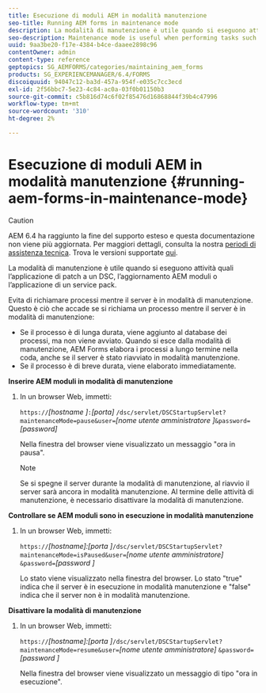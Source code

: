 ```yaml
---
title: Esecuzione di moduli AEM in modalità manutenzione
seo-title: Running AEM forms in maintenance mode
description: La modalità di manutenzione è utile quando si eseguono attività quali l’applicazione di patch a un DSC, l’aggiornamento AEM moduli o l’applicazione di un service pack. Ulteriori informazioni sull’esecuzione AEM moduli in modalità di manutenzione.
seo-description: Maintenance mode is useful when performing tasks such as patching a DSC, upgrading AEM forms, or applying a service pack. Learn more about running AEM forms in maintenance mode.
uuid: 9aa3be20-f17e-4384-b4ce-daaee2898c96
contentOwner: admin
content-type: reference
geptopics: SG_AEMFORMS/categories/maintaining_aem_forms
products: SG_EXPERIENCEMANAGER/6.4/FORMS
discoiquuid: 94047c12-ba3d-457a-954f-e035c7cc3ecd
exl-id: 2f56bbc7-5e23-4c84-ac0a-03f0b01150b3
source-git-commit: c5b816d74c6f02f85476d16868844f39b4c47996
workflow-type: tm+mt
source-wordcount: '310'
ht-degree: 2%

---
```


# Esecuzione di moduli AEM in modalità manutenzione {#running-aem-forms-in-maintenance-mode}

>[!CAUTION]
>
>AEM 6.4 ha raggiunto la fine del supporto esteso e questa documentazione non viene più aggiornata. Per maggiori dettagli, consulta la nostra [periodi di assistenza tecnica](https://helpx.adobe.com/it/support/programs/eol-matrix.html). Trova le versioni supportate [qui](https://experienceleague.adobe.com/docs/).

La modalità di manutenzione è utile quando si eseguono attività quali l’applicazione di patch a un DSC, l’aggiornamento AEM moduli o l’applicazione di un service pack.

Evita di richiamare processi mentre il server è in modalità di manutenzione. Questo è ciò che accade se si richiama un processo mentre il server è in modalità di manutenzione:

* Se il processo è di lunga durata, viene aggiunto al database dei processi, ma non viene avviato. Quando si esce dalla modalità di manutenzione, AEM Forms elabora i processi a lungo termine nella coda, anche se il server è stato riavviato in modalità manutenzione.
* Se il processo è di breve durata, viene elaborato immediatamente.

**Inserire AEM moduli in modalità di manutenzione**

1. In un browser Web, immetti:

   `https://`*[hostname ]*`:`*[porta]* `/dsc/servlet/DSCStartupServlet?maintenanceMode=pause&user=`*[nome utente amministratore ]*`&password=`*[password]*

   Nella finestra del browser viene visualizzato un messaggio &quot;ora in pausa&quot;.

   >[!NOTE]
   >
   >Se si spegne il server durante la modalità di manutenzione, al riavvio il server sarà ancora in modalità manutenzione. Al termine delle attività di manutenzione, è necessario disattivare la modalità di manutenzione.

**Controllare se AEM moduli sono in esecuzione in modalità manutenzione**

1. In un browser Web, immetti:

   `https://`*[hostname]:[porta ]*`/dsc/servlet/DSCStartupServlet?maintenanceMode=isPaused&user=`*[nome utente amministratore]* `&password=`*[password ]*

   Lo stato viene visualizzato nella finestra del browser. Lo stato &quot;true&quot; indica che il server è in esecuzione in modalità manutenzione e &quot;false&quot; indica che il server non è in modalità manutenzione.

**Disattivare la modalità di manutenzione**

1. In un browser Web, immetti:

   `https://`*[hostname]:[porta ]*`/dsc/servlet/DSCStartupServlet?maintenanceMode=resume&user=`*[nome utente amministratore]* `&password=`*[password ]*

   Nella finestra del browser viene visualizzato un messaggio di tipo &quot;ora in esecuzione&quot;.
